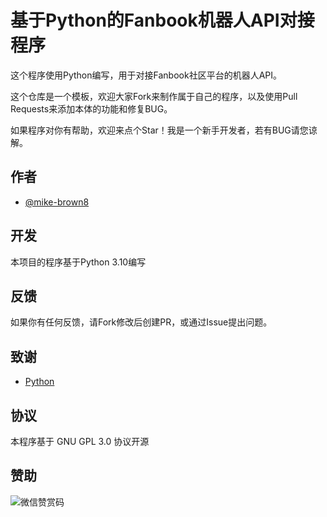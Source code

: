 # 基于Python的Fanbook机器人API对接程序

这个程序使用Python编写，用于对接Fanbook社区平台的机器人API。

这个仓库是一个模板，欢迎大家Fork来制作属于自己的程序，以及使用Pull Requests来添加本体的功能和修复BUG。

如果程序对你有帮助，欢迎来点个Star！我是一个新手开发者，若有BUG请您谅解。

## 作者

- [@mike-brown8](https://github.com/mike-brown8/)

## 开发

本项目的程序基于Python 3.10编写

## 反馈

如果你有任何反馈，请Fork修改后创建PR，或通过Issue提出问题。

## 致谢

- [Python](https://www.python.org/)

## 协议

本程序基于 GNU GPL 3.0 协议开源

## 赞助

![微信赞赏码](https://supportme.709000.xyz/mm_reward_qrcode_1707987997934.png)

